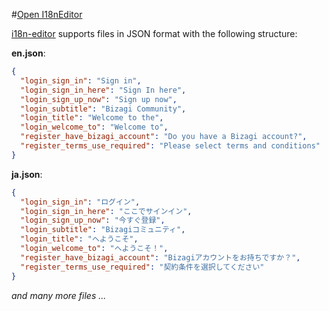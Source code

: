 #[Open I18nEditor](https://juliandavidmr.github.io/i18n-editor/dist/)

[i18n-editor](https://juliandavidmr.github.io/i18n-editor/dist/) supports files in JSON format with the following structure:

**en.json**:

```json
{
  "login_sign_in": "Sign in",
  "login_sign_in_here": "Sign In here",
  "login_sign_up_now": "Sign up now",
  "login_subtitle": "Bizagi Community",
  "login_title": "Welcome to the",
  "login_welcome_to": "Welcome to",
  "register_have_bizagi_account": "Do you have a Bizagi account?",
  "register_terms_use_required": "Please select terms and conditions"
}
```

**ja.json**:

```json
{
  "login_sign_in": "ログイン",
  "login_sign_in_here": "ここでサインイン",
  "login_sign_up_now": "今すぐ登録",
  "login_subtitle": "Bizagiコミュニティ",
  "login_title": "へようこそ",
  "login_welcome_to": "へようこそ！",
  "register_have_bizagi_account": "Bizagiアカウントをお持ちですか？",
  "register_terms_use_required": "契約条件を選択してください"
}
```

_and many more files ..._